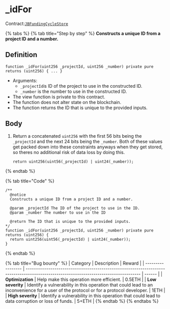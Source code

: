 # _idFor

Contract:[`JBFundingCycleStore`](../)​

{% tabs %}
{% tab title="Step by step" %}
**Constructs a unique ID from a project ID and a number.**

## Definition

```solidity
function _idFor(uint256 _projectId, uint256 _number) private pure returns (uint256) { ... }
```

* Arguments:
  * `_projectId`is ID of the project to use in the constructed ID.
  * `_number` is the number to use in the constructed ID.
* The view function is private to this contract.
* The function does not alter state on the blockchain.
* The function returns the ID that is unique to the provided inputs.

## Body

1.  Return a concatenated `uint256` with the first 56 bits being the `_projectId` and the next 24 bits being the `_number`. Both of these values get packed down into these constraints anyways when they get stored, so theres no additional risk of data loss by doing this.

    ```solidity
    return uint256(uint56(_projectId) | uint24(_number));
    ```
{% endtab %}

{% tab title="Code" %}
```solidity
/** 
  @notice 
  Constructs a unique ID from a project ID and a number.

  @param _projectId The ID of the project to use in the ID.
  @param _number The number to use in the ID

  @return The ID that is unique to the provided inputs.
*/
function _idFor(uint256 _projectId, uint256 _number) private pure returns (uint256) {
  return uint256(uint56(_projectId) | uint24(_number));
}
```
{% endtab %}

{% tab title="Bug bounty" %}
| Category          | Description                                                                                                                            | Reward |
| ----------------- | -------------------------------------------------------------------------------------------------------------------------------------- | ------ |
| **Optimization**  | Help make this operation more efficient.                                                                                               | 0.5ETH |
| **Low severity**  | Identify a vulnerability in this operation that could lead to an inconvenience for a user of the protocol or for a protocol developer. | 1ETH   |
| **High severity** | Identify a vulnerability in this operation that could lead to data corruption or loss of funds.                                        | 5+ETH  |
{% endtab %}
{% endtabs %}
